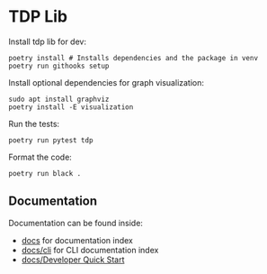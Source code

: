 # TDP Lib

Install tdp lib for dev:
```
poetry install # Installs dependencies and the package in venv
poetry run githooks setup
```

Install optional dependencies for graph visualization:
```
sudo apt install graphviz
poetry install -E visualization
```

Run the tests:
```
poetry run pytest tdp
```

Format the code:
```
poetry run black .
```

## Documentation

Documentation can be found inside:

* [docs](docs/developer/index.rst) for documentation index
* [docs/cli](docs/developer/cli/index.rst) for CLI documentation index
* [docs/Developer Quick Start](docs/developer/cli/developer_quick_start.rst)
